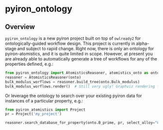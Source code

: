 # pyiron_ontology

## Overview

`pyiron_ontology` is a new pyiron project built on top of `owlready2` for ontologically-guided workflow design.
This project is currently in alpha-stage and subject to rapid change.
Right now, there is only an ontology for pyiron-atomistics, and it is quite limited in scope.
However, at present you are already able to automatically generate a tree of workflows for any of the properties defined, e.g.:

```python
from pyiron_ontology import AtomisticsReasoner, atomistics_onto as onto
reasoner = AtomisticsReasoner(onto) 
bulk_modulus_worflows = reasoner.build_tree(onto.Bulk_modulus)
bulk_modulus_worflows.render()  # Still very ugly! Graphviz rendering forthcoming...
```

Or leverage the ontology to search over your existing pyiron data for instances of a particular property, e.g.:

```python
from pyiron_atomistics import Project
pr = Project('my_project')

reasoner.search_database_for_property(onto.B_prime, pr, select_alloy="Cu")
```
